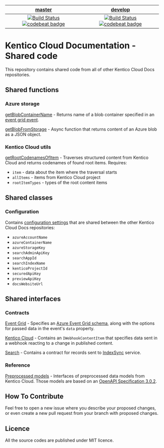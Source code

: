 | [master](https://github.com/KenticoDocs/cloud-docs-open-api-provider/tree/master) | [develop](https://github.com/KenticoDocs/cloud-docs-open-api-provider/tree/develop) |
|:---:|:---:|
| [![Build Status](https://travis-ci.com/KenticoDocs/cloud-docs-shared-code.svg?branch=master)](https://travis-ci.com/KenticoDocs/cloud-docs-shared-code) [![codebeat badge](https://codebeat.co/badges/5e2e635c-23e4-4ba7-b9d0-822aa723f1d0)](https://codebeat.co/projects/github-com-kenticodocs-cloud-docs-shared-code-master) | [![Build Status](https://travis-ci.com/KenticoDocs/cloud-docs-shared-code.svg?branch=develop)](https://travis-ci.com/KenticoDocs/cloud-docs-shared-code) [![codebeat badge](https://codebeat.co/badges/8d1a5ca9-e848-4e37-b03e-46ae72b9443d)](https://codebeat.co/projects/github-com-kenticodocs-cloud-docs-shared-code-develop) |

# Kentico Cloud Documentation - Shared code

This repository contains shared code from all of other Kentico Cloud Docs repositories.

## Shared functions

### Azure storage

[getBlobContainerName](https://github.com/KenticoDocs/cloud-docs-shared-code/blob/master/azureStorage/getBlobContainerName.ts) - Returns name of a blob container specified in an [event grid event](https://github.com/KenticoDocs/cloud-docs-shared-code/blob/master/contracts/eventGrid.ts#L26).

[getBlobFromStorage](https://github.com/KenticoDocs/cloud-docs-shared-code/blob/master/azureStorage/getBlobFromStorage.ts) - Async function that returns content of an Azure blob as a JSON object.

### Kentico Cloud utils

[getRootCodenamesOfItem](https://github.com/KenticoDocs/cloud-docs-shared-code/blob/master/cloudUtils/getRootCodenamesOfItem.ts) - Traverses structured content from Kentico Cloud and returns codenames of found root items. Requires:
 * `item` - data about the item where the traversal starts
 * `allItems` - items from Kentico Cloud project
 * `rootItemTypes` - types of the root content items

## Shared classes

### Configuration

Contains [configuration settings](https://github.com/KenticoDocs/cloud-docs-shared-code/blob/master/configuration/configuration.ts) that are shared between the other Kentico Cloud Docs repositories:

* `azureAccountName`
* `azureContainerName`
* `azureStorageKey`
* `searchAdminApiKey`
* `searchAppId`
* `searchIndexName`
* `kenticoProjectId`
* `securedApiKey`
* `previewApiKey`
* `docsWebsiteUrl`

## Shared interfaces

### Contracts

[Event Grid](https://github.com/KenticoDocs/cloud-docs-shared-code/blob/master/contracts/eventGrid.ts) - Specifies an [Azure Event Grid schema](https://docs.microsoft.com/en-us/azure/event-grid/event-schema), along with the options for passed data in the event's `data` property.

[Kentico Cloud](https://github.com/KenticoDocs/cloud-docs-shared-code/blob/master/contracts/kenticoCloud.ts) - Contains an `IWebhookContentItem` that specifies data sent in a webhook reacting to a change in published content.

[Search](https://github.com/KenticoDocs/cloud-docs-shared-code/blob/master/contracts/search.ts) - Contains a contract for records sent to [IndexSync](https://github.com/KenticoDocs/cloud-docs-index-sync) service.

### Reference

[Preprocessed models](https://github.com/KenticoDocs/cloud-docs-shared-code/blob/master/reference/preprocessedModels.ts) - Interfaces of preprocessed data models from Kentico Cloud. Those models are based on an [OpenAPI Specification 3.0.2](https://github.com/OAI/OpenAPI-Specification).

## How To Contribute
Feel free to open a new issue where you describe your proposed changes, or even create a new pull request from your branch with proposed changes.

## Licence
All the source codes are published under MIT licence.
